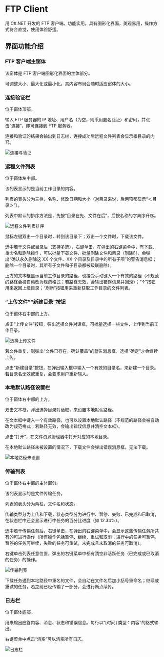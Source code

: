 # FTP Client

用 C#.NET 开发的 FTP 客户端。功能实用，具有图形化界面，美观易用，操作方式符合直觉，使用体验舒适。


## 界面功能介绍

### FTP 客户端主窗体

该窗体是 FTP 客户端图形化界面的主体部分。

可调整大小、最大化或最小化，其内容布局会随时适应窗体的大小。

### 连接验证栏

位于窗体顶部。

输入 FTP 服务器的 IP 地址、用户名（为空，则采用匿名验证）和密码，并点击“连接”，即可连接到 FTP 服务器。

连接和验证的结果会输出到日志栏，连接成功后远程文件列表会显示根目录的内容。

![连接与验证](/Screenshots/connection.png)

### 远程文件列表

位于窗体左中部。

该列表显示的是当前工作目录的内容。

列表的表头分为三栏，名称、修改日期和大小（对目录来说，后两项都显示“＜目录＞”）。

列表中默认的排序方法是，先按“目录在先、文件在后”，后按名称的字典序升序。

![远程文件列表排序](/Screenshots/dir-list-sort.png)

鼠标左键双击一个目录时，转到该目录下；双击一个文件时，下载该文件。

选中若干文件或目录后（支持多选），右键单击，在弹出的右键菜单中，有下载、重命名和删除操作，可以批量下载文件、批量删除文件和目录（删除时，会弹出“确认永久删除这 XX 个文件、XX 个目录及目录中的所有子项”的警告消息框；删除一个目录时，其所有子文件和子目录都被级联删除）。

上方的文本框显示当前工作目录的路径，也接受手动键入一个有效的路径（不规范的路径会被自动改为规范格式；若路径无效，会输出错误信息并回滚）；“↑”按钮用来返回上级目录；“刷新”按钮用来重新获取工作目录的文件列表。

### “上传文件”“新建目录”按钮

位于窗体右中部的上方。

点击“上传文件”按钮，弹出选择文件对话框，可批量选择一些文件，上传到当前工作目录。

![选择上传文件](/Screenshots/upload-select-files.png)

若文件重复，则弹出“文件已存在，确认覆盖”的警告消息框，选择“确定”才会继续上传。

点击“新建目录”按钮，在弹出输入框中输入一个有效的目录名，来新建一个目录。若目录名无效或重复，会要求用户重新输入。

### 本地默认路径设置栏

位于窗体右中部的上方。

双击文本框，弹出选择目录对话框，来设置本地默认路径。

在文本框中键入一个有效路径，也可以设置本地默认路径（不规范的路径会被自动改为规范格式；若路径无效，会输出错误信息并清空文本框）。

点击“打开”，在文件资源管理器中打开对应的本地目录。

在本地默认路径未被设置的情况下，下载文件会弹出错误消息框，无法下载。

![本地路径未设置](/Screenshots/local-path-not-set.png)

### 传输列表

位于窗体右中部的主体部分。

该列表显示的是文件传输任务。

列表的表头分为两栏，文件名和状态。

传输类型分为上传和下载，状态类型分为进行中、暂停、失败、已完成和已取消，在状态栏中还会显示进行中任务的百分比进度（如 12.34%）。

选中若干传输任务后，右键单击，在弹出的右键菜单中，会显示这些传输任务所共有的可进行操作（所有操作包括暂停、继续、重试和取消；进行中的任务可暂停，暂停的任务可继续，失败的任务可重试，未完成且未取消的任务可取消）。

右键单击列表任意位置，弹出的右键菜单中都有清空非活跃任务（已完成或已取消的任务）的操作。

![传输列表](/Screenshots/transfer-list.png)

下载任务遇到本地路径中重名的文件，会自动在文件名后加小括号重命名；继续或重试的任务，若之前已经传输了一部分，会进行断点续传。

### 日志栏

位于窗体底部。

用来输出应答内容、消息、状态和错误信息。每行以“[时间] 类型：内容”的格式输出。

右键菜单中点击“清空”可以清空所有日志。

![日志栏](/Screenshots/log-bar.png)
